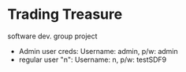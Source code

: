 # Trading Treasure

software dev. group project

- Admin user creds: Username: admin, p/w: admin
- regular user "n": Username: n, p/w: testSDF9